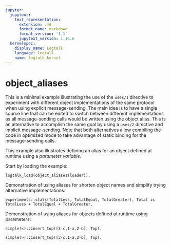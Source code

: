 ```yaml
---
jupyter:
  jupytext:
    text_representation:
      extension: .md
      format_name: markdown
      format_version: '1.1'
      jupytext_version: 1.16.6
  kernelspec:
    display_name: Logtalk
    language: logtalk
    name: logtalk_kernel
---
```


<!--
________________________________________________________________________

This file is part of Logtalk <https://logtalk.org/>  
SPDX-FileCopyrightText: 1998-2025 Paulo Moura <pmoura@logtalk.org>  
SPDX-License-Identifier: Apache-2.0

Licensed under the Apache License, Version 2.0 (the "License");
you may not use this file except in compliance with the License.
You may obtain a copy of the License at

    http://www.apache.org/licenses/LICENSE-2.0

Unless required by applicable law or agreed to in writing, software
distributed under the License is distributed on an "AS IS" BASIS,
WITHOUT WARRANTIES OR CONDITIONS OF ANY KIND, either express or implied.
See the License for the specific language governing permissions and
limitations under the License.
________________________________________________________________________
-->

# object_aliases

This is a minimal example illustrating the use of the `uses/1` directive
to experiment with different object implementations of the same protocol
when using explicit message-sending. The main idea is to have a single
source line that can be edited to switch between different implementations
as all message-sending calls would be written using the object alias.
This is an alternative to accomplish the same goal by using a `uses/2`
directive and implicit message-sending. Note that both alternatives allow
compiling the code in optimized mode to take advantage of static binding
for the message-sending calls.

This example also illustrates defining an alias for an object defined at
runtime using a _parameter variable_.

Start by loading the example:

```logtalk
logtalk_load(object_aliases(loader)).
```

Demonstration of using aliases for shorten object names and
simplify trying alternative implementations:

```logtalk
experiments::stats(TotalLess, TotalEqual, TotalGreater), Total is TotalLess + TotalEqual + TotalGreater.
```

<!--
Total = 42.
-->

Demonstration of using aliases for objects defined at runtime
using parameters:

```logtalk
simple(<)::insert_top([3-c,1-a,2-b], Top).
```

<!--
Top = 1-a.
-->

```logtalk
simple(>)::insert_top([3-c,1-a,2-b], Top).
```

<!--
Top = 3-c.
-->
